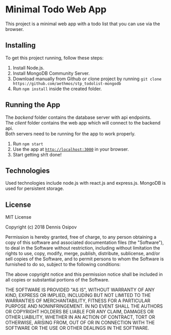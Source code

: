 # Minimal Todo Web App

This project is a minimal web app with a todo list that you can use via the browser.<br>

## Installing

To get this project running, follow these steps:

1. Install Node.js.
2. Install MongoDB Community Server.
2. Download manually from Github or clone project by running `git clone https://github.com/aethmos/stp_todolist-mongodb`
4. Run `npm install` inside the created folder.


## Running the App

The *backend* folder contains the database server with api endpoints.<br>
The *client* folder contains the web app which will connect to the backend api.<br>
Both servers need to be running for the app to work properly.

1. Run `npm start`
2. Use the app at [`http://localhost:3000`](http://localhost:3000) in your browser.
3. Start getting sh!t done!

## Technologies

Used technologies include node.js with react.js and express.js. MongoDB is used for persistent storage.


## License

MIT License

Copyright (c) 2018 Dennis Osipov

Permission is hereby granted, free of charge, to any person obtaining a copy
of this software and associated documentation files (the "Software"), to deal
in the Software without restriction, including without limitation the rights
to use, copy, modify, merge, publish, distribute, sublicense, and/or sell
copies of the Software, and to permit persons to whom the Software is
furnished to do so, subject to the following conditions:

The above copyright notice and this permission notice shall be included in all
copies or substantial portions of the Software.

THE SOFTWARE IS PROVIDED "AS IS", WITHOUT WARRANTY OF ANY KIND, EXPRESS OR
IMPLIED, INCLUDING BUT NOT LIMITED TO THE WARRANTIES OF MERCHANTABILITY,
FITNESS FOR A PARTICULAR PURPOSE AND NONINFRINGEMENT. IN NO EVENT SHALL THE
AUTHORS OR COPYRIGHT HOLDERS BE LIABLE FOR ANY CLAIM, DAMAGES OR OTHER
LIABILITY, WHETHER IN AN ACTION OF CONTRACT, TORT OR OTHERWISE, ARISING FROM,
OUT OF OR IN CONNECTION WITH THE SOFTWARE OR THE USE OR OTHER DEALINGS IN THE
SOFTWARE.